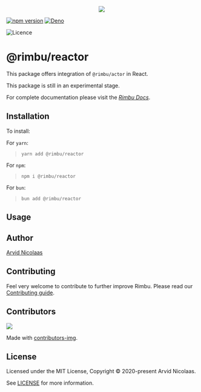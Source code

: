 <p align="center">
    <img src="https://github.com/rimbu-org/rimbu/raw/main/assets/rimbu_logo.svg" />
</p>

[![npm version](https://badge.fury.io/js/@rimbu%2Freactor.svg)](https://www.npmjs.com/package/@rimbu/reactor) [![Deno](https://shield.deno.dev/x/rimbu)](http://deno.land/x/rimbu)

![Licence](https://img.shields.io/github/license/rimbu-org/rimbu)

# @rimbu/reactor

This package offers integration of `@rimbu/actor` in React.

This package is still in an experimental stage.

For complete documentation please visit the _[Rimbu Docs](https://rimbu.org)_.

## Installation

To install:

For `yarn`:

> `yarn add @rimbu/reactor`

For `npm`:

> `npm i @rimbu/reactor`

For `bun`:

> `bun add @rimbu/reactor`

## Usage

## Author

[Arvid Nicolaas](https://github.com/vitoke)

## Contributing

Feel very welcome to contribute to further improve Rimbu. Please read our [Contributing guide](https://github.com/rimbu-org/rimbu/blob/main/CONTRIBUTING.md).

## Contributors

<img src = "https://contrib.rocks/image?repo=rimbu-org/rimbu"/>

Made with [contributors-img](https://contrib.rocks).

## License

Licensed under the MIT License, Copyright © 2020-present Arvid Nicolaas.

See [LICENSE](./LICENSE) for more information.
